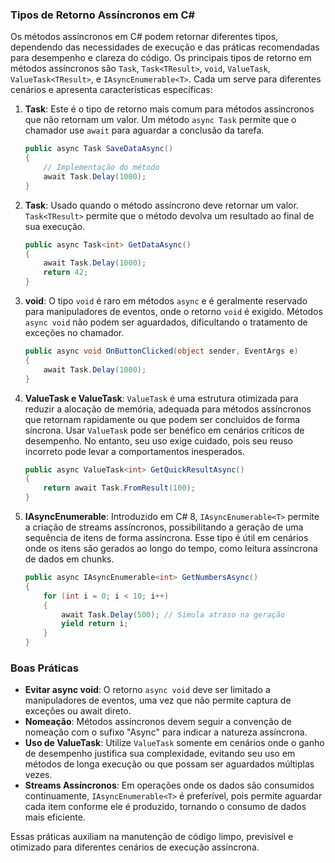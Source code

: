 ### Tipos de Retorno Assíncronos em C#

Os métodos assíncronos em C# podem retornar diferentes tipos, dependendo das necessidades de execução e das práticas recomendadas para desempenho e clareza do código. Os principais tipos de retorno em métodos assíncronos são `Task`, `Task<TResult>`, `void`, `ValueTask`, `ValueTask<TResult>`, e `IAsyncEnumerable<T>`. Cada um serve para diferentes cenários e apresenta características específicas:

1. **Task**: Este é o tipo de retorno mais comum para métodos assíncronos que não retornam um valor. Um método `async Task` permite que o chamador use `await` para aguardar a conclusão da tarefa.
   ```csharp
   public async Task SaveDataAsync()
   {
       // Implementação do método
       await Task.Delay(1000);
   }
   ```

2. **Task<TResult>**: Usado quando o método assíncrono deve retornar um valor. `Task<TResult>` permite que o método devolva um resultado ao final de sua execução.
   ```csharp
   public async Task<int> GetDataAsync()
   {
       await Task.Delay(1000);
       return 42;
   }
   ```

3. **void**: O tipo `void` é raro em métodos `async` e é geralmente reservado para manipuladores de eventos, onde o retorno `void` é exigido. Métodos `async void` não podem ser aguardados, dificultando o tratamento de exceções no chamador.
   ```csharp
   public async void OnButtonClicked(object sender, EventArgs e)
   {
       await Task.Delay(1000);
   }
   ```

4. **ValueTask e ValueTask<TResult>**: `ValueTask` é uma estrutura otimizada para reduzir a alocação de memória, adequada para métodos assíncronos que retornam rapidamente ou que podem ser concluídos de forma síncrona. Usar `ValueTask` pode ser benéfico em cenários críticos de desempenho. No entanto, seu uso exige cuidado, pois seu reuso incorreto pode levar a comportamentos inesperados.
   ```csharp
   public async ValueTask<int> GetQuickResultAsync()
   {
       return await Task.FromResult(100);
   }
   ```

5. **IAsyncEnumerable<T>**: Introduzido em C# 8, `IAsyncEnumerable<T>` permite a criação de streams assíncronos, possibilitando a geração de uma sequência de itens de forma assíncrona. Esse tipo é útil em cenários onde os itens são gerados ao longo do tempo, como leitura assíncrona de dados em chunks.
   ```csharp
   public async IAsyncEnumerable<int> GetNumbersAsync()
   {
       for (int i = 0; i < 10; i++)
       {
           await Task.Delay(500); // Simula atraso na geração
           yield return i;
       }
   }
   ```

### Boas Práticas

- **Evitar async void**: O retorno `async void` deve ser limitado a manipuladores de eventos, uma vez que não permite captura de exceções ou await direto.
- **Nomeação**: Métodos assíncronos devem seguir a convenção de nomeação com o sufixo "Async" para indicar a natureza assíncrona.
- **Uso de ValueTask**: Utilize `ValueTask` somente em cenários onde o ganho de desempenho justifica sua complexidade, evitando seu uso em métodos de longa execução ou que possam ser aguardados múltiplas vezes.
- **Streams Assíncronos**: Em operações onde os dados são consumidos continuamente, `IAsyncEnumerable<T>` é preferível, pois permite aguardar cada item conforme ele é produzido, tornando o consumo de dados mais eficiente.

Essas práticas auxiliam na manutenção de código limpo, previsível e otimizado para diferentes cenários de execução assíncrona.